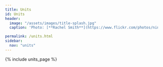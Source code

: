 ```yaml
---
title: Units
id: Units
header:
  image: "/assets/images/title-splash.jpg"
  caption: 'Photo: [**Rachel Smith**](https://www.flickr.com/photos/ninmah/)'

permalink: /units.html
sidebar:
  nav: "units"
---
```


{% include units_page %}
